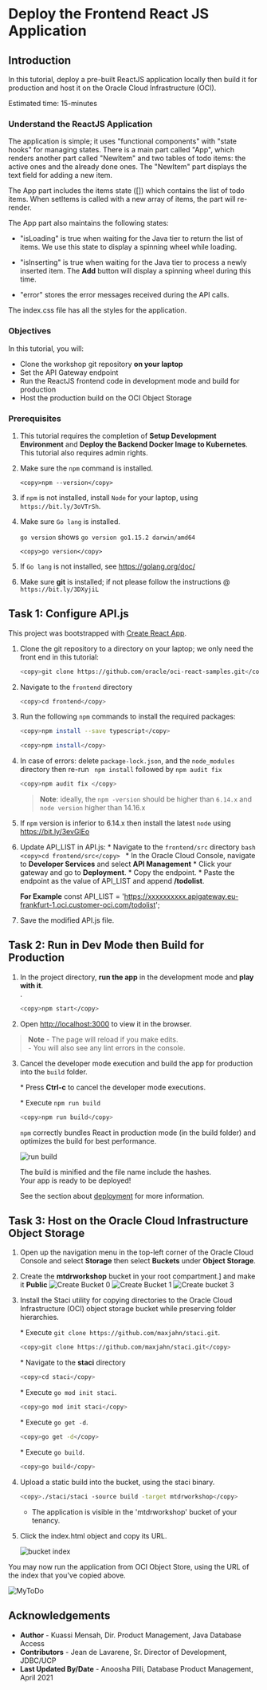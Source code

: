 # Deploy the Frontend React JS Application

## Introduction

In this tutorial, deploy a pre-built ReactJS application locally then build it for production and host it on the Oracle Cloud Infrastructure (OCI).

Estimated time: 15-minutes

### Understand the ReactJS Application

The application is simple; it uses "functional components" with "state hooks" for managing states. There is a main part called "App", which renders another part called "NewItem" and two tables of todo items: the active ones and the already done ones. The "NewItem" part displays the text field for adding a new item.

The App part includes the items state ([]) which contains the list of todo items. When setItems is called with a new array of items, the part will re-render.

The App part also maintains the following states:

- "isLoading" is true when waiting for the Java tier to return the list of items. We use this state to display a spinning wheel while loading.

- "isInserting" is true when waiting for the Java tier to process a newly inserted item. The **Add** button will display a spinning wheel during this time.

- "error" stores the error messages received during the API calls.

The index.css file has all the styles for the application.

### Objectives

In this tutorial, you will:
- Clone the workshop git repository **on your laptop**
- Set the API Gateway endpoint
- Run the ReactJS frontend code in development mode and build for production
- Host the production build on the OCI Object Storage

### Prerequisites

1. This tutorial requires the completion of **Setup Development Environment** and **Deploy the Backend  Docker Image to Kubernetes**. This tutorial also requires admin rights.

2. Make sure the `npm` command is installed.

    ```
    <copy>npm --version</copy>
    ```
3. if `npm` is not installed, install `Node` for your laptop, using `https://bit.ly/3oVTrSh`.

4. Make sure `Go lang` is installed.

    `go version` shows `go version go1.15.2 darwin/amd64`

    ```
    <copy>go version</copy>
    ```
5. If `Go lang` is not installed, see https://golang.org/doc/

6. Make sure **git** is installed; if not please follow the instructions @ `https://bit.ly/3DXyjiL`
## Task 1: Configure API.js

This project was bootstrapped with [Create React App](https://github.com/facebook/create-react-app).

1. Clone the git repository to a directory on your laptop; we only need the front end in this tutorial:

	```bash
	<copy>git clone https://github.com/oracle/oci-react-samples.git</copy>
	```

2. Navigate to the `frontend` directory
     ```bash
     <copy>cd frontend</copy>
    ```
3. Run the following `npm` commands to install the required packages:

	```bash
	<copy>npm install --save typescript</copy>
	```
	
	```bash
	<copy>npm install</copy>
	```

4. In case of errors: delete `package-lock.json`, and the  `node_modules` directory then re-run ` npm install` followed by `npm audit fix` 

    ```bash
	<copy>npm audit fix </copy>
	```

	>**Note**: ideally, the `npm -version` should be higher than  `6.14.x`  and `node version` higher than 14.16.x 
	
5. If `npm` version is inferior to 6.14.x then install the latest `node` using https://bit.ly/3evGlEo

6. Update API_LIST in API.js:
	\* Navigate to the `frontend/src` directory
		```bash 
		<copy>cd frontend/src</copy>
		```
	\* In the Oracle Cloud Console, navigate to **Developer Services** and select **API Management**
	\* Click your gateway and go to **Deployment**.
	\* Copy the endpoint.
	\* Paste the endpoint as the value of API_LIST and append **/todolist**.

	**For Example** const API_LIST = 'https://xxxxxxxxxx.apigateway.eu-frankfurt-1.oci.customer-oci.com/todolist';

7. Save the modified API.js file.

## Task 2: Run in Dev Mode then Build for Production

1. In the project directory, **run the app** in the development  mode and **play with it**.<br />.

	```bash
	<copy>npm start</copy>
	```

2. Open [http://localhost:3000](http://localhost:3000) to view it in the browser.

> **Note**
	- The page will reload if you make edits.<br />
	- You will also see any lint errors in the console.

3. Cancel the developer mode execution and build the app for production into the `build` folder.<br />

	\* Press **Ctrl-c** to cancel the developer mode executions.

	\* Execute `npm run build`

	```bash
	<copy>npm run build</copy>
	```

	 `npm` correctly bundles React in production mode (in the build folder) and optimizes the build for best performance.

	![run build](images/Run-build.png " ")

	The build is minified and the file name include the hashes.<br />
	Your app is ready to be deployed!

	See the section about [deployment](https://facebook.github.io/create-react-app/docs/deployment) for more information.

## Task 3: Host on the Oracle Cloud Infrastructure Object Storage

1. Open up the navigation menu in the top-left corner of the Oracle Cloud Console and select
**Storage** then select **Buckets** under **Object Storage**.

2. Create the **mtdrworkshop** bucket in your root compartment.] and make it **Public**
	![Create Bucket 0](images/Create-bucket.png " ")
	![Create Bucket 1](images/Create-bucket-2.png " ")
	![Create bucket 3](images/Public-bucket.png " ")


3. Install the Staci utility for copying directories to the Oracle Cloud Infrastructure (OCI) object storage
   bucket while preserving folder hierarchies.

	\* Execute `git clone https://github.com/maxjahn/staci.git`.

	```bash
	<copy>git clone https://github.com/maxjahn/staci.git</copy>
	```

	\* Navigate to the **staci** directory

    ```bash
    <copy>cd staci</copy>
     ```
	\* Execute `go mod init staci`.

     ```bash
     <copy>go mod init staci</copy>
     ```

	\* Execute `go get -d`.

     ```bash
     <copy>go get -d</copy>
     ```

	\* Execute `go build`.

    ```bash
    <copy>go build</copy>
    ```

4. Upload a static build into the bucket, using the staci binary.

	```bash
	<copy>./staci/staci -source build -target mtdrworkshop</copy>
	```

	- The application is visible in the 'mtdrworkshop' bucket of your tenancy.

5. Click the index.html object and copy its URL.

	![bucket index](images/bucket-index.png " ")

You may now run the application from OCI Object Store, using the URL of the index that you've copied above.

![MyToDo](images/MyToDo.png " ")


## Acknowledgements

* **Author** -  Kuassi Mensah, Dir. Product Management, Java Database Access
* **Contributors** - Jean de Lavarene, Sr. Director of Development, JDBC/UCP
* **Last Updated By/Date** - Anoosha Pilli, Database Product Management,  April 2021
